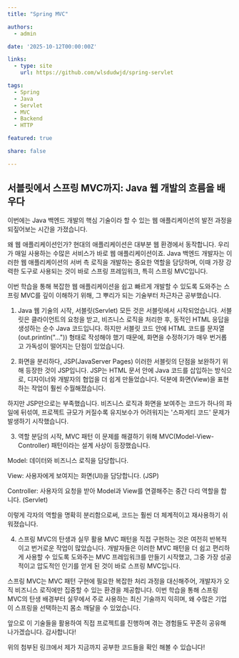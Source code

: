 ```yaml
---
title: "Spring MVC"

authors:
  - admin

date: '2025-10-12T00:00:00Z'

links:
  - type: site
    url: https://github.com/wlsdudwjd/spring-servlet

tags:
  - Spring
  - Java
  - Servlet
  - MVC
  - Backend
  - HTTP

featured: true

share: false

---
```


## 서블릿에서 스프링 MVC까지: Java 웹 개발의 흐름을 배우다

이번에는 Java 백엔드 개발의 핵심 기술이라 할 수 있는 웹 애플리케이션의 발전 과정을 되짚어보는 시간을 가졌습니다.

왜 웹 애플리케이션인가?
현대의 애플리케이션은 대부분 웹 환경에서 동작합니다. 우리가 매일 사용하는 수많은 서비스가 바로 웹 애플리케이션이죠. Java 백엔드 개발자는 이러한 웹 애플리케이션의 서버 측 로직을 개발하는 중요한 역할을 담당하며, 이때 가장 강력한 도구로 사용되는 것이 바로 스프링 프레임워크, 특히 스프링 MVC입니다.

이번 학습을 통해 복잡한 웹 애플리케이션을 쉽고 빠르게 개발할 수 있도록 도와주는 스프링 MVC를 깊이 이해하기 위해, 그 뿌리가 되는 기술부터 차근차근 공부했습니다.

1. Java 웹 기술의 시작, 서블릿(Servlet)
모든 것은 서블릿에서 시작되었습니다. 서블릿은 클라이언트의 요청을 받고, 비즈니스 로직을 처리한 후, 동적인 HTML 응답을 생성하는 순수 Java 코드입니다. 하지만 서블릿 코드 안에 HTML 코드를 문자열(out.println("<html>...")) 형태로 작성해야 했기 때문에, 화면을 수정하기가 매우 번거롭고 가독성이 떨어지는 단점이 있었습니다.

2. 화면을 분리하다, JSP(JavaServer Pages)
이러한 서블릿의 단점을 보완하기 위해 등장한 것이 JSP입니다. JSP는 HTML 문서 안에 Java 코드를 삽입하는 방식으로, 디자이너와 개발자의 협업을 더 쉽게 만들었습니다. 덕분에 화면(View)을 표현하는 작업이 훨씬 수월해졌습니다.

하지만 JSP만으로는 부족했습니다. 비즈니스 로직과 화면을 보여주는 코드가 하나의 파일에 뒤섞여, 프로젝트 규모가 커질수록 유지보수가 어려워지는 '스파게티 코드' 문제가 발생하기 시작했습니다.

3. 역할 분담의 시작, MVC 패턴
이 문제를 해결하기 위해 MVC(Model-View-Controller) 패턴이라는 설계 사상이 등장했습니다.

Model: 데이터와 비즈니스 로직을 담당합니다.

View: 사용자에게 보여지는 화면(UI)을 담당합니다. (JSP)

Controller: 사용자의 요청을 받아 Model과 View를 연결해주는 중간 다리 역할을 합니다. (Servlet)

이렇게 각자의 역할을 명확히 분리함으로써, 코드는 훨씬 더 체계적이고 재사용하기 쉬워졌습니다.

4. 스프링 MVC의 탄생과 실무 활용
MVC 패턴을 직접 구현하는 것은 여전히 반복적이고 번거로운 작업이 많았습니다. 개발자들은 이러한 MVC 패턴을 더 쉽고 편리하게 사용할 수 있도록 도와주는 MVC 프레임워크를 만들기 시작했고, 그중 가장 성공적이고 압도적인 인기를 얻게 된 것이 바로 스프링 MVC입니다.

스프링 MVC는 MVC 패턴 구현에 필요한 복잡한 처리 과정을 대신해주어, 개발자가 오직 비즈니스 로직에만 집중할 수 있는 환경을 제공합니다. 이번 학습을 통해 스프링 MVC의 탄생 배경부터 실무에서 주로 사용하는 최신 기술까지 익히며, 왜 수많은 기업이 스프링을 선택하는지 몸소 깨달을 수 있었습니다.

앞으로 이 기술들을 활용하여 직접 프로젝트를 진행하며 겪는 경험들도 꾸준히 공유해 나가겠습니다. 감사합니다!

위의 첨부된 링크에서 제가 지금까지 공부한 코드들을 확인 해볼 수 있습니다!